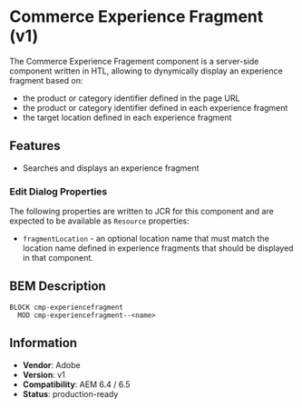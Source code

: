 <!--
Copyright 2021 Adobe Systems Incorporated

Licensed under the Apache License, Version 2.0 (the "License");
you may not use this file except in compliance with the License.
You may obtain a copy of the License at

    http://www.apache.org/licenses/LICENSE-2.0

Unless required by applicable law or agreed to in writing, software
distributed under the License is distributed on an "AS IS" BASIS,
WITHOUT WARRANTIES OR CONDITIONS OF ANY KIND, either express or implied.
See the License for the specific language governing permissions and
limitations under the License.
-->

# Commerce Experience Fragment (v1)

The Commerce Experience Fragement component is a server-side component written in HTL, allowing to dynymically display an experience fragment based on:
* the product or category identifier defined in the page URL
* the product or category identifier defined in each experience fragment
* the target location defined in each experience fragment
 

## Features

- Searches and displays an experience fragment


### Edit Dialog Properties

The following properties are written to JCR for this component and are expected to be available as `Resource` properties:

- `fragmentLocation` - an optional location name that must match the location name defined in experience fragments that should be displayed in that component.


## BEM Description

```
BLOCK cmp-experiencefragment
  MOD cmp-experiencefragment--<name>  
```

## Information

- **Vendor**: Adobe
- **Version**: v1
- **Compatibility**: AEM 6.4 / 6.5
- **Status**: production-ready
